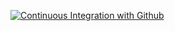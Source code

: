 [![Continuous Integration with Github](https://github.com/AlexanderJava/Microservices-SpringCloud/actions/workflows/docker-publish.yml/badge.svg)](https://github.com/AlexanderJava/Microservices-SpringCloud/actions/workflows/docker-publish.yml)
